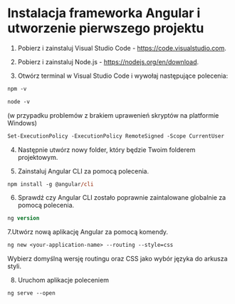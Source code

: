 # Instalacja frameworka Angular i utworzenie pierwszego projektu

1. Pobierz i zainstaluj Visual Studio Code - https://code.visualstudio.com.

2. Pobierz i zainstaluj Node.js - https://nodejs.org/en/download.

3. Otwórz terminal w Visual Studio Code i wywołaj następujące polecenia:

```ps
npm -v
```

```ps
node -v
```

(w przypadku problemów z brakiem uprawenień skryptów na platformie Windows)

```ps
Set-ExecutionPolicy -ExecutionPolicy RemoteSigned -Scope CurrentUser
```

4. Następnie utwórz nowy folder, który będzie Twoim folderem projektowym. 


5. Zainstaluj Angular CLI za pomocą polecenia.

```ps
npm install -g @angular/cli
```

6. Sprawdź czy Angular CLI zostało poprawnie zaintalowane globalnie za pomocą polecenia.

```ps
ng version
```

7.Utwórz nową aplikację Angular za pomocą komendy.

```ps
ng new <your-application-name> --routing --style=css
```
Wybierz domyślną wersję routingu oraz CSS jako wybór języka do arkusza styli.

8. Uruchom aplikacje poleceniem 

```ps
ng serve --open
```
